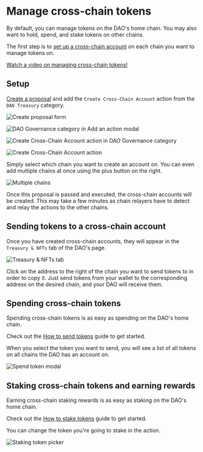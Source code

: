 # Manage cross-chain tokens

By default, you can manage tokens on the DAO's home chain. You may also want to hold, spend, and stake tokens on other chains.

The first step is to [set up a cross-chain account](https://youtu.be/D4oiQl1Ne7k) on each chain you want to manage tokens on.

[Watch a video on managing cross-chain tokens!](https://youtu.be/5LSe48BcTyk)

## Setup

[Create a proposal](https://github.com/DA0-DA0/docs/blob/gitbook/docs/dao-governance/proposals/how-to-create-a-proposal/README.md) and add the `Create Cross-Chain Account` action from the `DAO Treasury` category.

![Create proposal form](../../.gitbook/assets/single-choice-proposal.png)

![DAO Governance category in Add an action modal](../../.gitbook/assets/add-action-modal-dao-governance-category.png)

![Create Cross-Chain Account action in DAO Governance category](../../.gitbook/assets/cross-chain-action-dao-governance-category.png)

![Create Cross-Chain Account action](../../.gitbook/assets/create-cross-chain-account-action.png)

Simply select which chain you want to create an account on. You can even add multiple chains at once using the plus button on the right.

![Multiple chains](../../.gitbook/assets/create-cross-chain-account-action-multiple.png)

Once this proposal is passed and executed, the cross-chain accounts will be created. This may take a few minutes as chain relayers have to detect and relay the actions to the other chains.

## Sending tokens to a cross-chain account

Once you have created cross-chain accounts, they will appear in the `Treasury & NFTs` tab of the DAO's page.

![Treasury & NFTs tab](../../.gitbook/assets/treasury-nfts-tab.png)

Click on the address to the right of the chain you want to send tokens to in order to copy it. Just send tokens from your wallet to the corresponding address on the desired chain, and your DAO will receive them.

## Spending cross-chain tokens

Spending cross-chain tokens is as easy as spending on the DAO's home chain.

Check out the [How to send tokens](send.md) guide to get started.

When you select the token you want to send, you will see a list of all tokens on all chains the DAO has an account on.

![Spend token modal](../../.gitbook/assets/spend-tokens-modal.png)

## Staking cross-chain tokens and earning rewards

Earning cross-chain staking rewards is as easy as staking on the DAO's home chain.

Check out the [How to stake tokens](staking.md) guide to get started.

You can change the token you're going to stake in the action.

![Staking token picker](../../.gitbook/assets/staking-token-picker.png)
